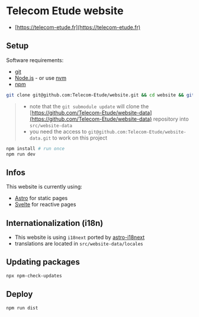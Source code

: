 # Telecom Etude website

- [https://telecom-etude.fr](https://telecom-etude.fr)

## Setup

Software requirements:

- [git](https://git-scm.com/)
- [Node.js](https://nodejs.org/) - or use [nvm](https://github.com/nvm-sh/nvm)
- [npm](https://www.npmjs.com/)

```sh
git clone git@github.com:Telecom-Etude/website.git && cd website && git submodule update --recursive --init
```

> - note that the `git submodule update` will clone the [https://github.com/Telecom-Etude/website-data](https://github.com/Telecom-Etude/website-data) repository into `src/website-data`
> - you need the access to `git@github.com:Telecom-Etude/website-data.git` to work on this project

```sh
npm install # run once
npm run dev
```

## Infos

This website is currently using:

- [Astro](https://astro.build) for static pages
- [Svelte](https://svelte.dev) for reactive pages

## Internationalization (i18n)

- This website is using `i18next` ported by [astro-i18next](https://github.com/yassinedoghri/astro-i18next)
- translations are located in `src/website-data/locales`

## Updating packages

```sh
npx npm-check-updates
```

## Deploy

```sh
npm run dist
```
